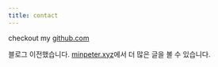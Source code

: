 ```yaml
---
title: contact
---
```


checkout my [github.com](https://github.com/minpeter)

블로그 이전했습니다. [minpeter.xyz](https://minpeter.xyz)에서 더 많은 글을 볼 수 있습니다.
